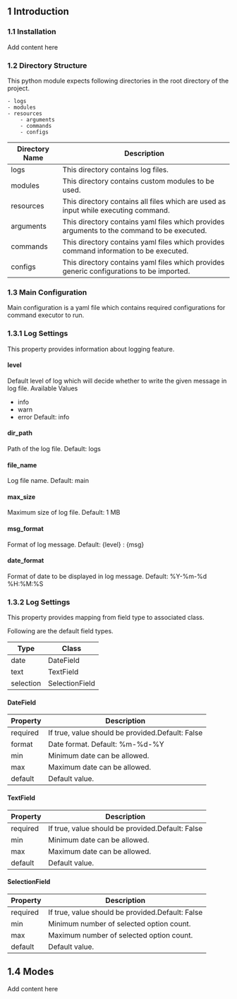 ## 1 Introduction
### 1.1 Installation
Add content here

### 1.2 Directory Structure
This python module expects following directories in the root directory of the project.
```
- logs
- modules
- resources
    - arguments
    - commands
    - configs
```
| Directory Name   | Description                         |
|------------------|-------------------------------------|
| logs             | This directory contains log files.  |
| modules          | This directory contains custom modules to be used.  |
| resources        | This directory contains all files which are used as input while executing command.  |
| arguments        | This directory contains yaml files which provides arguments to the command to be executed. |
| commands         | This directory contains yaml files which provides command information to be executed. |
| configs          | This directory contains yaml files which provides generic configurations to be imported. |

### 1.3 Main Configuration
Main configuration is a yaml file which contains required configurations for command executor to run. 

### 1.3.1 Log Settings
This property provides information about logging feature.

#### level
Default level of log which will decide whether to write the given message in log file.
Available Values 
- info
- warn
- error
Default: info
  
#### dir_path
Path of the log file.
Default: logs

#### file_name	
Log file name.
Default: main

#### max_size
Maximum size of log file.
Default: 1 MB

#### msg_format	
Format of log message.
Default: {level} : {msg}

#### date_format
Format of date to be displayed in log message.
Default: %Y-%m-%d %H:%M:%S

### 1.3.2 Log Settings
This property provides mapping from field type to associated class.

Following are the default field types.

| Type        | Class                               |
|-------------|-------------------------------------|
| date        | DateField                           |
| text        | TextField                           |
| selection   | SelectionField                      |

#### DateField

| Property    | Description                                      |
|-------------|--------------------------------------------------|
| required    | If true, value should be provided.Default: False |
| format      | Date format. Default: %m-%d-%Y                   |
| min         | Minimum date can be allowed.                     |
| max         | Maximum date can be allowed.                     |
| default     | Default value.                                   |

#### TextField

| Property    | Description                                      |
|-------------|--------------------------------------------------|
| required    | If true, value should be provided.Default: False |
| min         | Minimum date can be allowed.                     |
| max         | Maximum date can be allowed.                     |
| default     | Default value.                                   |

#### SelectionField

| Property    | Description                                      |
|-------------|--------------------------------------------------|
| required    | If true, value should be provided.Default: False |
| min         | Minimum number of selected option count.         |
| max         | Maximum number of selected option count.         |
| default     | Default value.                                   |

## 1.4 Modes
Add content here

